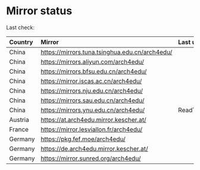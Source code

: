 <script src="./time.js"></script>
# Mirror status
Last check: <script type="text/javascript">localize(1691671023.5537877);</script>

|Country|Mirror|Last update|
|:------|:-----|:----------|
|China|https://mirrors.tuna.tsinghua.edu.cn/arch4edu/|<script type="text/javascript">localize(1691649093);</script>|
|China|https://mirrors.aliyun.com/arch4edu/|<script type="text/javascript">localize(1691562649);</script>|
|China|https://mirrors.bfsu.edu.cn/arch4edu/|<script type="text/javascript">localize(1691606040);</script>|
|China|https://mirror.iscas.ac.cn/arch4edu/|<script type="text/javascript">localize(1691649093);</script>|
|China|https://mirrors.nju.edu.cn/arch4edu/|<script type="text/javascript">localize(1691606040);</script>|
|China|https://mirrors.sau.edu.cn/arch4edu/|<script type="text/javascript">localize(1691606040);</script>|
|China|https://mirrors.ynu.edu.cn/arch4edu/|ReadTimeout|
|Austria|https://at.arch4edu.mirror.kescher.at/|<script type="text/javascript">localize(1691649093);</script>|
|France|https://mirror.lesviallon.fr/arch4edu/|<script type="text/javascript">localize(1691606040);</script>|
|Germany|https://pkg.fef.moe/arch4edu/|<script type="text/javascript">localize(1691649093);</script>|
|Germany|https://de.arch4edu.mirror.kescher.at/|<script type="text/javascript">localize(1691649093);</script>|
|Germany|https://mirror.sunred.org/arch4edu/|<script type="text/javascript">localize(1691649093);</script>|

<script src="./tablefilter/tablefilter.js"></script>
<script src="./table.js"></script>